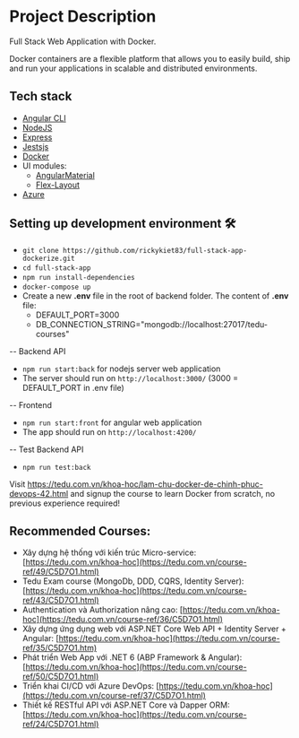 # Project Description
Full Stack Web Application with Docker.

Docker containers are a flexible platform that allows you to easily build, ship and run your applications in scalable and distributed environments.

## Tech stack

- [Angular CLI][cli]
- [NodeJS][nodejs]
- [Express][expressjs]
- [Jestsjs][jestsjs]
- [Docker][docker]
- UI modules:
  - [AngularMaterial][angular-material]
  - [Flex-Layout][angular-flex-layout]
- [Azure][azure]

[cli]: https://cli.angular.io/
[nodejs]: https://nodejs.org/
[docker]: https://www.docker.com/
[jestsjs]: https://jestjs.io/
[expressjs]: https://www.expressjs.com/
[angular-material]: https://material.angular.io/
[angular-flex-layout]: https://github.com/angular/flex-layout/
[azure]: https://azure.microsoft.com/


## Setting up development environment 🛠


- `git clone https://github.com/rickykiet83/full-stack-app-dockerize.git`
- `cd full-stack-app`
- `npm run install-dependencies`
- `docker-compose up`
- Create a new **.env** file in the root of backend folder. The content of **.env** file:
  - DEFAULT_PORT=3000
  - DB_CONNECTION_STRING="mongodb://localhost:27017/tedu-courses"

-- Backend API

- `npm run start:back` for nodejs server web application
- The server should run on `http://localhost:3000/` (3000 = DEFAULT_PORT in .env file)

-- Frontend

- `npm run start:front` for angular web application
- The app should run on `http://localhost:4200/`

-- Test Backend API
- `npm run test:back`

Visit https://tedu.com.vn/khoa-hoc/lam-chu-docker-de-chinh-phuc-devops-42.html and signup the course to learn Docker from scratch, no previous experience required!

## Recommended Courses:
- Xây dựng hệ thống với kiến trúc Micro-service: [https://tedu.com.vn/khoa-hoc](https://tedu.com.vn/course-ref/49/C5D7O1.html)
- Tedu Exam course (MongoDb, DDD, CQRS, Identity Server):  [https://tedu.com.vn/khoa-hoc](https://tedu.com.vn/course-ref/43/C5D7O1.html)
- Authentication và Authorization nâng cao:  [https://tedu.com.vn/khoa-hoc](https://tedu.com.vn/course-ref/36/C5D7O1.html)
- Xây dựng ứng dụng web với ASP.NET Core Web API + Identity Server + Angular:  [https://tedu.com.vn/khoa-hoc](https://tedu.com.vn/course-ref/35/C5D7O1.htm)
- Phát triển Web App với .NET 6 (ABP Framework & Angular):  [https://tedu.com.vn/khoa-hoc](https://tedu.com.vn/course-ref/50/C5D7O1.html)
- Triển khai CI/CD với Azure DevOps:  [https://tedu.com.vn/khoa-hoc](https://tedu.com.vn/course-ref/37/C5D7O1.html)
- Thiết kế RESTful API với ASP.NET Core và Dapper ORM: [https://tedu.com.vn/khoa-hoc](https://tedu.com.vn/course-ref/24/C5D7O1.html)